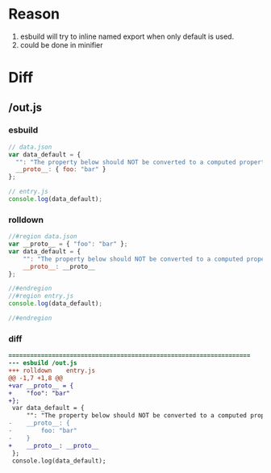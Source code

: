 # Reason
1. esbuild will try to inline named export when only default is used.
2. could be done in minifier
# Diff
## /out.js
### esbuild
```js
// data.json
var data_default = {
  "": "The property below should NOT be converted to a computed property for ES5:",
  __proto__: { foo: "bar" }
};

// entry.js
console.log(data_default);
```
### rolldown
```js
//#region data.json
var __proto__ = { "foo": "bar" };
var data_default = {
	"": "The property below should NOT be converted to a computed property for ES5:",
	__proto__: __proto__
};

//#endregion
//#region entry.js
console.log(data_default);

//#endregion
```
### diff
```diff
===================================================================
--- esbuild	/out.js
+++ rolldown	entry.js
@@ -1,7 +1,8 @@
+var __proto__ = {
+    "foo": "bar"
+};
 var data_default = {
     "": "The property below should NOT be converted to a computed property for ES5:",
-    __proto__: {
-        foo: "bar"
-    }
+    __proto__: __proto__
 };
 console.log(data_default);

```